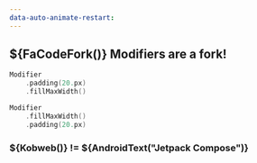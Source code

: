 ```yaml
---
data-auto-animate-restart:
---
```


## ${FaCodeFork()} Modifiers are a fork!

```kotlin
Modifier
    .padding(20.px)
    .fillMaxWidth()
```

```kotlin
Modifier
    .fillMaxWidth()
    .padding(20.px)
```

### <span class="fragment">${Kobweb()} != ${AndroidText("Jetpack Compose")}</span>
